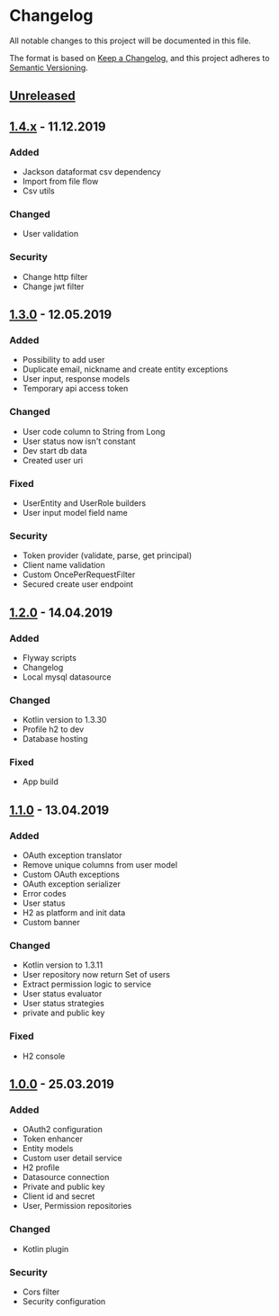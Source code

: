# Changelog
All notable changes to this project will be documented in this file.

The format is based on [Keep a Changelog](https://keepachangelog.com/en/1.0.0/),
and this project adheres to [Semantic Versioning](https://semver.org/spec/v2.0.0.html).

## [Unreleased]

## [1.4.x] - 11.12.2019
### Added
- Jackson dataformat csv dependency
- Import from file flow
- Csv utils

### Changed
- User validation

### Security
- Change http filter
- Change jwt filter

## [1.3.0] - 12.05.2019
### Added
- Possibility to add user
- Duplicate email, nickname and create entity exceptions
- User input, response models
- Temporary api access token

### Changed
- User code column to String from Long
- User status now isn't constant
- Dev start db data
- Created user uri

### Fixed
- UserEntity and UserRole builders
- User input model field name

### Security
- Token provider (validate, parse, get principal)
- Client name validation
- Custom OncePerRequestFilter
- Secured create user endpoint

## [1.2.0] - 14.04.2019
### Added
- Flyway scripts
- Changelog
- Local mysql datasource

### Changed
- Kotlin version to 1.3.30
- Profile h2 to dev
- Database hosting

### Fixed
- App build

## [1.1.0] - 13.04.2019
### Added
- OAuth exception translator
- Remove unique columns from user model
- Custom OAuth exceptions
- OAuth exception serializer
- Error codes
- User status
- H2 as platform and init data
- Custom banner

### Changed
- Kotlin version to 1.3.11
- User repository now return Set of users
- Extract permission logic to service
- User status evaluator
- User status strategies
- private and public key

### Fixed
- H2 console

## [1.0.0] - 25.03.2019
### Added
- OAuth2 configuration
- Token enhancer
- Entity models
- Custom user detail service
- H2 profile
- Datasource connection
- Private and public key
- Client id and secret
- User, Permission repositories

### Changed
- Kotlin plugin

### Security
- Cors filter
- Security configuration

[Unreleased]: https://github.com/FoioK/Auth-Service/compare/release/1.4.x...HEAD
[1.4.x]: https://github.com/FoioK/Auth-Service/compare/release/1.3.0...release/1.4.x
[1.3.0]: https://github.com/FoioK/Auth-Service/compare/release/1.2.0...release/1.3.0
[1.2.0]: https://github.com/FoioK/Auth-Service/compare/release/1.1.0...release/1.2.0
[1.1.0]: https://github.com/FoioK/Auth-Service/compare/release/1.0.0...release/1.1.0
[1.0.0]: https://github.com/FoioK/Auth-Service/releases/tag/1.0.0
